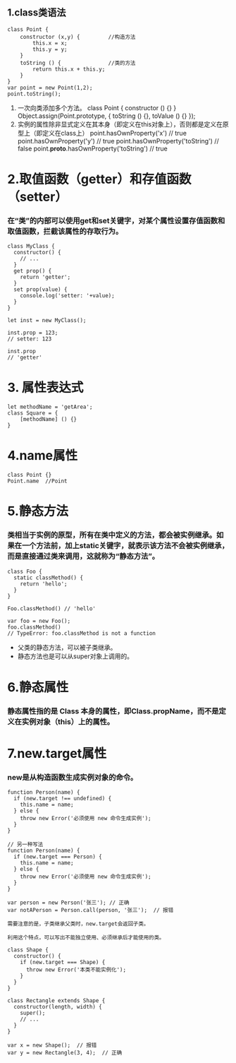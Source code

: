
## 1.class类语法 ##

    class Point {
        constructor (x,y) {         //构造方法
            this.x = x;
            this.y = y;
        }
        toString () {               //类的方法
            return this.x + this.y;
        }
    }
    var point = new Point(1,2);
    point.toString();

1. 一次向类添加多个方法。
    class Point {
        constructor () {}
    }
    Object.assign(Point.prototype, {
        toString () {},
        toValue () {}
    });
2. 实例的属性除非显式定义在其本身（即定义在this对象上），否则都是定义在原型上（即定义在class上）
    point.hasOwnProperty('x') // true
    point.hasOwnProperty('y') // true
    point.hasOwnProperty('toString') // false
    point.__proto__.hasOwnProperty('toString') // true

# 2.取值函数（getter）和存值函数（setter）

### 在“类”的内部可以使用get和set关键字，对某个属性设置存值函数和取值函数，拦截该属性的存取行为。

    class MyClass {
      constructor() {
        // ...
      }
      get prop() {
        return 'getter';
      }
      set prop(value) {
        console.log('setter: '+value);
      }
    }

    let inst = new MyClass();

    inst.prop = 123;
    // setter: 123

    inst.prop
    // 'getter'

# 3. 属性表达式

    let methodName = 'getArea';
    class Square = {
        [methodName] () {}
    }

# 4.name属性

    class Point {}
    Point.name  //Point

# 5.静态方法

### 类相当于实例的原型，所有在类中定义的方法，都会被实例继承。如果在一个方法前，加上static关键字，就表示该方法不会被实例继承，而是直接通过类来调用，这就称为“静态方法”。

    class Foo {
      static classMethod() {
        return 'hello';
      }
    }

    Foo.classMethod() // 'hello'

    var foo = new Foo();
    foo.classMethod()
    // TypeError: foo.classMethod is not a function

* 父类的静态方法，可以被子类继承。
* 静态方法也是可以从super对象上调用的。

# 6.静态属性

###  静态属性指的是 Class 本身的属性，即Class.propName，而不是定义在实例对象（this）上的属性。

# 7.new.target属性

### new是从构造函数生成实例对象的命令。

    function Person(name) {
      if (new.target !== undefined) {
        this.name = name;
      } else {
        throw new Error('必须使用 new 命令生成实例');
      }
    }

    // 另一种写法
    function Person(name) {
      if (new.target === Person) {
        this.name = name;
      } else {
        throw new Error('必须使用 new 命令生成实例');
      }
    }

    var person = new Person('张三'); // 正确
    var notAPerson = Person.call(person, '张三');  // 报错

    需要注意的是，子类继承父类时，new.target会返回子类。

    利用这个特点，可以写出不能独立使用、必须继承后才能使用的类。

    class Shape {
      constructor() {
        if (new.target === Shape) {
          throw new Error('本类不能实例化');
        }
      }
    }

    class Rectangle extends Shape {
      constructor(length, width) {
        super();
        // ...
      }
    }

    var x = new Shape();  // 报错
    var y = new Rectangle(3, 4);  // 正确





